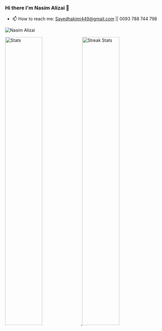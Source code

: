 ### Hi there I'm Nasim Alizai 👋

- 📫 How to reach me: Sayedhakimi449@gmail.com  ||  0093 788 744 798

<!--
**Nasim-Alizai/Nasim-Alizai** is a ✨ _special_ ✨ repository because its `README.md` (this file) appears on your GitHub profile.

Here are some ideas to get you started:

- 🔭 I’m currently working on ...
- 🌱 I’m currently learning ...
- 👯 I’m looking to collaborate on ...
- 🤔 I’m looking for help with ...
- 💬 Ask me about ...

- 😄 Pronouns: ...
- ⚡ Fun fact: ...
-->

<p align="left"> <img src="https://komarev.com/ghpvc/?username=Nasim-Alizai&label=Profile%20views&color=0e75b6&style=flat" alt="Nasim Alizai" /> </p>

 <a href="https://github-readme-stats.vercel.app">
        <img width="49%" alt="Stats" src="https://github-readme-stats.vercel.app/api?&count_private=true&include_all_commits=true&username=Nasim-Alizai&theme=onedark&custom_title=GitHub+Stats&hide_border=true"/>
    </a>
    <a href="https://github-readme-streak-stats.herokuapp.com">
        <img width="49%" alt="Streak Stats" src="https://github-readme-streak-stats.herokuapp.com/?user=Nasim-Alizai&theme=onedark&hide_border=true"/>
    </a>

